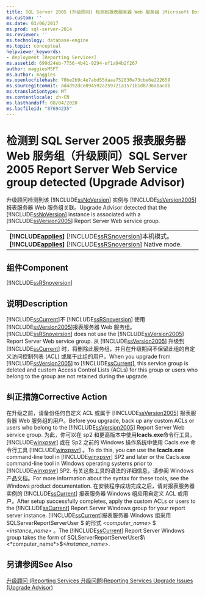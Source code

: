 ```yaml
---
title: SQL Server 2005 (升级顾问) 检测到报表服务器 Web 服务组 |Microsoft Docs
ms.custom: ''
ms.date: 03/06/2017
ms.prod: sql-server-2014
ms.reviewer: ''
ms.technology: database-engine
ms.topic: conceptual
helpviewer_keywords:
- deployment [Reporting Services]
ms.assetid: 699d24eb-7756-4b41-9294-ef1a94b2f267
author: maggiesMSFT
ms.author: maggies
ms.openlocfilehash: 70be2b9c4e7abd55daaa752830a73cbe6e222659
ms.sourcegitcommit: ad4d92dce894592a259721a1571b1d8736abacdb
ms.translationtype: MT
ms.contentlocale: zh-CN
ms.lasthandoff: 08/04/2020
ms.locfileid: "87694235"
---
```

# <a name="sql-server-2005-report-server-web-service-group-detected-upgrade-advisor"></a><span data-ttu-id="ee160-102">检测到 SQL Server 2005 报表服务器 Web 服务组（升级顾问）</span><span class="sxs-lookup"><span data-stu-id="ee160-102">SQL Server 2005 Report Server Web Service group detected (Upgrade Advisor)</span></span>
  <span data-ttu-id="ee160-103">升级顾问检测到该 [!INCLUDE[ssNoVersion](../../includes/ssnoversion-md.md)] 实例与 [!INCLUDE[ssVersion2005](../../includes/ssversion2005-md.md)] 报表服务器 Web 服务组关联。</span><span class="sxs-lookup"><span data-stu-id="ee160-103">Upgrade Advisor detected that the [!INCLUDE[ssNoVersion](../../includes/ssnoversion-md.md)] instance is associated with a [!INCLUDE[ssVersion2005](../../includes/ssversion2005-md.md)] Report Server Web service group.</span></span>  
  
||  
|-|  
|<span data-ttu-id="ee160-104">**[!INCLUDE[applies](../../includes/applies-md.md)]**  [!INCLUDE[ssRSnoversion](../../includes/ssrsnoversion-md.md)]本机模式。</span><span class="sxs-lookup"><span data-stu-id="ee160-104">**[!INCLUDE[applies](../../includes/applies-md.md)]**  [!INCLUDE[ssRSnoversion](../../includes/ssrsnoversion-md.md)] Native mode.</span></span>|  
  
## <a name="component"></a><span data-ttu-id="ee160-105">组件</span><span class="sxs-lookup"><span data-stu-id="ee160-105">Component</span></span>  
 [!INCLUDE[ssRSnoversion](../../includes/ssrsnoversion-md.md)]  
  
## <a name="description"></a><span data-ttu-id="ee160-106">说明</span><span class="sxs-lookup"><span data-stu-id="ee160-106">Description</span></span>  
 [!INCLUDE[ssCurrent](../../includes/sscurrent-md.md)]<span data-ttu-id="ee160-107">不 [!INCLUDE[ssRSnoversion](../../includes/ssrsnoversion-md.md)] 使用 [!INCLUDE[ssVersion2005](../../includes/ssversion2005-md.md)]报表服务器 Web 服务组。</span><span class="sxs-lookup"><span data-stu-id="ee160-107">[!INCLUDE[ssRSnoversion](../../includes/ssrsnoversion-md.md)] does not use the [!INCLUDE[ssVersion2005](../../includes/ssversion2005-md.md)] Report Server Web service group.</span></span> <span data-ttu-id="ee160-108">从 [!INCLUDE[ssVersion2005](../../includes/ssversion2005-md.md)] 升级到 [!INCLUDE[ssCurrent](../../includes/sscurrent-md.md)] 时，将删除此服务组，并且在升级期间不保留此组的自定义访问控制列表 (ACL) 或属于此组的用户。</span><span class="sxs-lookup"><span data-stu-id="ee160-108">When you upgrade from [!INCLUDE[ssVersion2005](../../includes/ssversion2005-md.md)] to [!INCLUDE[ssCurrent](../../includes/sscurrent-md.md)], this service group is deleted and custom Access Control Lists (ACLs) for this group or users who belong to the group are not retained during the upgrade.</span></span>  
  
## <a name="corrective-action"></a><span data-ttu-id="ee160-109">纠正措施</span><span class="sxs-lookup"><span data-stu-id="ee160-109">Corrective Action</span></span>  
 <span data-ttu-id="ee160-110">在升级之前，请备份任何自定义 ACL 或属于 [!INCLUDE[ssVersion2005](../../includes/ssversion2005-md.md)] 报表服务器 Web 服务组的用户。</span><span class="sxs-lookup"><span data-stu-id="ee160-110">Before you upgrade, back up any custom ACLs or users who belong to the [!INCLUDE[ssVersion2005](../../includes/ssversion2005-md.md)] Report Server Web service group.</span></span> <span data-ttu-id="ee160-111">为此，你可以在 sp2 和更高版本中使用**Icacls.exe**命令行工具， [!INCLUDE[winxpsvr](../../includes/winxpsvr-md.md)] 或在 Sp2 之前的 Windows 操作系统中使用 Cacls.exe 命令行工具 [!INCLUDE[winxpsvr](../../includes/winxpsvr-md.md)] 。</span><span class="sxs-lookup"><span data-stu-id="ee160-111">To do this, you can use the **Icacls.exe** command-line tool in [!INCLUDE[winxpsvr](../../includes/winxpsvr-md.md)] SP2 and later or the Cacls.exe command-line tool in Windows operating systems prior to [!INCLUDE[winxpsvr](../../includes/winxpsvr-md.md)] SP2.</span></span> <span data-ttu-id="ee160-112">有关这些工具的语法的详细信息，请参阅 Windows 产品文档。</span><span class="sxs-lookup"><span data-stu-id="ee160-112">For more information about the syntax for these tools, see the Windows product documentation.</span></span> <span data-ttu-id="ee160-113">在安装程序成功完成之后，请对报表服务器实例的 [!INCLUDE[ssCurrent](../../includes/sscurrent-md.md)] 报表服务器 Windows 组应用自定义 ACL 或用户。</span><span class="sxs-lookup"><span data-stu-id="ee160-113">After setup successfully completes, apply the custom ACLs or users to the [!INCLUDE[ssCurrent](../../includes/sscurrent-md.md)] Report Server Windows group for your report server instance.</span></span> <span data-ttu-id="ee160-114">[!INCLUDE[ssCurrent](../../includes/sscurrent-md.md)]报表服务器 Windows 组采用 SQLServerReportServerUser $ 的形式 \<*computer_name*> $ \<*instance_name*> 。</span><span class="sxs-lookup"><span data-stu-id="ee160-114">The [!INCLUDE[ssCurrent](../../includes/sscurrent-md.md)] Report Server Windows group takes the form of SQLServerReportServerUser$\<*computer_name*>$\<*instance_name*>.</span></span>  
  
## <a name="see-also"></a><span data-ttu-id="ee160-115">另请参阅</span><span class="sxs-lookup"><span data-stu-id="ee160-115">See Also</span></span>  
 [<span data-ttu-id="ee160-116">升级顾问 &#40;Reporting Services 升级问题&#41;</span><span class="sxs-lookup"><span data-stu-id="ee160-116">Reporting Services Upgrade Issues &#40;Upgrade Advisor&#41;</span></span>](../../../2014/sql-server/install/reporting-services-upgrade-issues-upgrade-advisor.md)  
  
  
